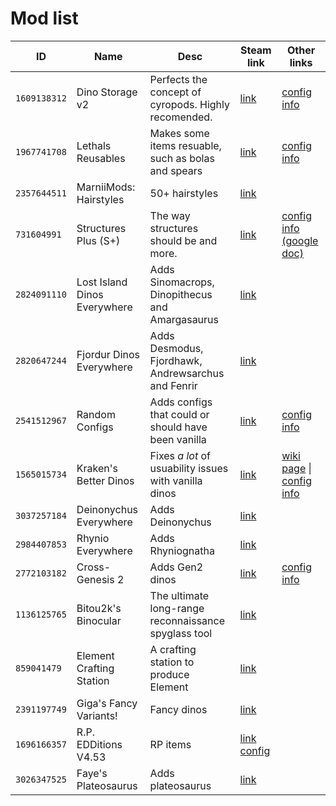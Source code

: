 # Mod list

| ID           | Name                         | Desc                                                  | Steam link                                                                                                                                   | Other links                                                                                                                                                         |
| ------------ | ---------------------------- | ----------------------------------------------------- | -------------------------------------------------------------------------------------------------------------------------------------------- | ------------------------------------------------------------------------------------------------------------------------------------------------------------------- |
| `1609138312` | Dino Storage v2              | Perfects the concept of cyropods. Highly recomended.  | [link](https://steamcommunity.com/sharedfiles/filedetails/?id=1609138312)                                                                    | [config info](https://steamcommunity.com/sharedfiles/filedetails/?id=1822824970)                                                                                    |
| `1967741708` | Lethals Reusables            | Makes some items resuable, such as bolas and spears   | [link](https://steamcommunity.com/sharedfiles/filedetails/?id=1967741708)                                                                    | [config info](https://steamcommunity.com/workshop/filedetails/discussion/1967741708/1742264681378321338/)                                                           |
| `2357644511` | MarniiMods: Hairstyles       | 50+ hairstyles                                        | [link](https://steamcommunity.com/sharedfiles/filedetails/?id=2357644511)                                                                    |                                                                                                                                                                     |
| `731604991`  | Structures Plus (S+)         | The way structures should be and more.                | [link](https://steamcommunity.com/sharedfiles/filedetails/?id=731604991)                                                                     | [config info (google doc)](https://docs.google.com/spreadsheets/d/e/2PACX-1vTCz51gbAXrJjqpTySgqID0SvEScS6hBwpzEawIBj4h3l4iX0695S2TWgQYRaU6bL31h-IK_LLubGbO/pubhtml) |
| `2824091110` | Lost Island Dinos Everywhere | Adds Sinomacrops, Dinopithecus and Amargasaurus       | [link](https://steamcommunity.com/sharedfiles/filedetails/?id=2824091110)                                                                    |                                                                                                                                                                     |
| `2820647244` | Fjordur Dinos Everywhere     | Adds Desmodus, Fjordhawk, Andrewsarchus and Fenrir    | [link](https://steamcommunity.com/sharedfiles/filedetails/?id=2820647244)                                                                    |                                                                                                                                                                     |
| `2541512967` | Random Configs               | Adds configs that could or should have been vanilla   | [link](https://steamcommunity.com/sharedfiles/filedetails/?id=2541512967)                                                                    | [config info](https://ark.wiki.gg/wiki/Mod:Random_Configs)                                                                                                          |
| `1565015734` | Kraken's Better Dinos        | Fixes _a lot_ of usuability issues with vanilla dinos | [link](https://steamcommunity.com/sharedfiles/filedetails/?id=1565015734)                                                                    | [wiki page](https://ark.wiki.gg/wiki/Mod:Kraken%27s_Better_Dinos) \| [config info](https://steamcommunity.com/sharedfiles/filedetails/?id=2071693170)               |
| `3037257184` | Deinonychus Everywhere       | Adds Deinonychus                                      | [link](https://steamcommunity.com/sharedfiles/filedetails/?id=3037257184)                                                                    |                                                                                                                                                                     |
| `2984407853` | Rhynio Everywhere            | Adds Rhyniognatha                                     | [link](https://steamcommunity.com/sharedfiles/filedetails/?id=2984407853)                                                                    |                                                                                                                                                                     |
| `2772103182` | Cross-Genesis 2              | Adds Gen2 dinos                                       | [link](https://steamcommunity.com/sharedfiles/filedetails/?id=2772103182)                                                                    | [config info](https://steamcommunity.com/workshop/filedetails/discussion/2772103182/3193620054611443809/)                                                           |
| `1136125765` | Bitou2k's Binocular          | The ultimate long-range reconnaissance spyglass tool  | [link](https://steamcommunity.com/sharedfiles/filedetails/?id=1136125765)                                                                    |
| `859041479`  | Element Crafting Station     | A crafting station to produce Element                 | [link](https://steamcommunity.com/sharedfiles/filedetails/?id=859041479)                                                                     |                                                                                                                                                                     |
| `2391197749` | Giga's Fancy Variants!       | Fancy dinos                                           | [link](https://steamcommunity.com/sharedfiles/filedetails/?id=2391197749)                                                                    |                                                                                                                                                                     |
| `1696166357` | R.P. EDDitions V4.53         | RP items                                              | [link](https://steamcommunity.com/sharedfiles/filedetails/?id=1696166357) [config](https://ark.wiki.gg/wiki/Mod:R.P._EDDitions/INI_Settings) |
| `3026347525` | Faye's Plateosaurus          | Adds plateosaurus                                     | [link](https://steamcommunity.com/sharedfiles/filedetails/?id=3026347525)                                                                    |
